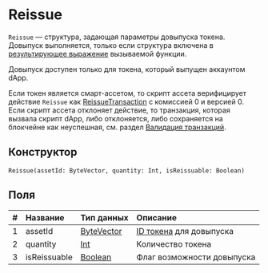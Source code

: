 # Reissue

`Reissue` — cтруктура, задающая параметры довыпуска токена. Довыпуск выполняется, только если структура включена в [результирующее выражение](/ru/ride/functions/callable-function#резуnьтат-выпоnнения-2) вызываемой функции.

Довыпуск доступен только для токена, который выпущен аккаунтом dApp. 

Если токен является смарт-ассетом, то скрипт ассета верифицирует действие `Reissue` как [ReissueTransaction](/ru/ride/structures/transaction-structures/reissue-transaction) с комиссией 0 и версией 0. Если скрипт ассета отклоняет действие, то транзакция, которая вызвала скрипт dApp, либо отклоняется, либо сохраняется на блокчейне как неуспешная, см. раздел [Валидация транзакций](/ru/blockchain/transaction/transaction-validation).

## Конструктор

```ride
Reissue(assetId: ByteVector, quantity: Int, isReissuable: Boolean)
```

## Поля

| # | Название | Тип данных | Описание |
| :--- | :--- | :--- | :--- |
| 1 | assetId | [ByteVector](/ru/ride/data-types/byte-vector) | [ID токена](/ru/blockchain/token/token-id) для довыпуска |
| 2 | quantity | [Int](/ru/ride/data-types/int) | Количество токена |
| 3 | isReissuable | [Boolean](/ru/ride/data-types/boolean) | Флаг возможности довыпуска |

